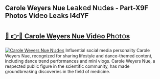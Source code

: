 ## Carole Weyers Nue Le𝚊k𝚎d N𝚞𝚍es - Part-X9F Photos Vid𝚎o Le𝚊ks l4dYF

# <h2><a href="http://fb5j94w.evod.top/?m=Carole+Weyers+Nue">🔗 👉🔴 Carole Weyers Nue Vid𝚎o Ph𝚘t𝚘s</a></h2>

[![Carole Weyers Nue N𝚞d𝚎s](https://i.imgur.com/8V9OHl7.gif)](http://fb5j94w.evod.top/?m=Carole+Weyers+Nue)
Influential social media personality Carole Weyers Nue, recognized for sharing lifestyle and dance-themed content, including dance trend performances and mini vlogs. Carole Weyers Nue, a respected public figure in the scientific community, has made groundbreaking discoveries in the field of medicine. 

